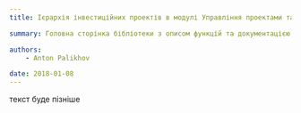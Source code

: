 ```yaml
---
title: Ієрархія інвестиційних проектів в модулі Управління проектами та облік по проектах в системі ERP з врахуванням особливостей інвестиційної програми 2019 року 

summary: Головна сторінка бібліотеки з описом функцій та документацією побудови.

authors:
    - Anton Palikhov

date: 2018-01-08
---
```


текст буде пізніше